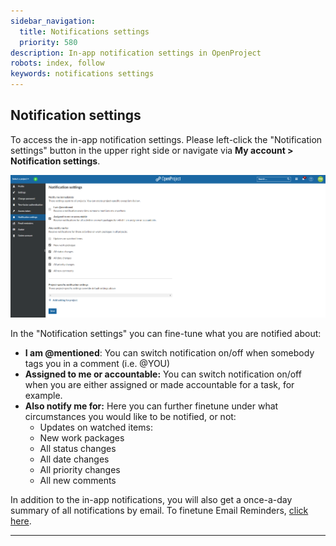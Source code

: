 ```yaml
---
sidebar_navigation:
  title: Notifications settings
  priority: 580
description: In-app notification settings in OpenProject
robots: index, follow
keywords: notifications settings
---
```

## Notification settings

To access the in-app notification settings. Please left-click the "Notification settings" button in the upper right side or navigate via **My account > Notification settings**.

<img src="In-app Notifications 3.PNG" alt="In-app Notifications 3" style="zoom:50%;" />

In the "Notification settings" you can fine-tune what you are notified about:

- **I am @mentioned**: You can switch notification on/off  when somebody tags you in a comment (i.e. @YOU)
- **Assigned to me or accountable:** You can switch notification on/off when you are either assigned or made accountable for a task, for example.
- **Also notify me for:** Here you can further finetune under what circumstances you would like to be notified, or not:
  - Updates on watched items:
  - New work packages
  - All status changes
  - All date changes
  - All priority changes
  - All new comments


In addition to the in-app notifications, you will also get a once-a-day summary of all notifications by email. To finetune Email Reminders, [click here](../../../getting-started/my-account#email-reminders).

___



